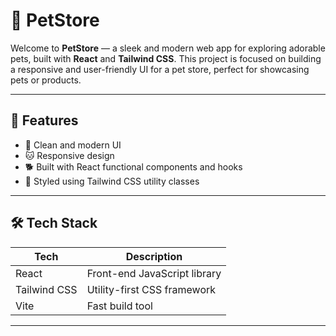 # 🐾 PetStore

Welcome to **PetStore** — a sleek and modern web app for exploring adorable pets, built with **React** and **Tailwind CSS**. This project is focused on building a responsive and user-friendly UI for a pet store, perfect for showcasing pets or products.

---

## 🚀 Features

- 🐶 Clean and modern UI
- 🐱 Responsive design 
- 🐕 Built with React functional components and hooks
- 🐾 Styled using Tailwind CSS utility classes
  

---

## 🛠️ Tech Stack

| Tech           | Description                  |
|----------------|------------------------------|
| React          | Front-end JavaScript library |
| Tailwind CSS   | Utility-first CSS framework  |
| Vite           | Fast build tool              |

---
